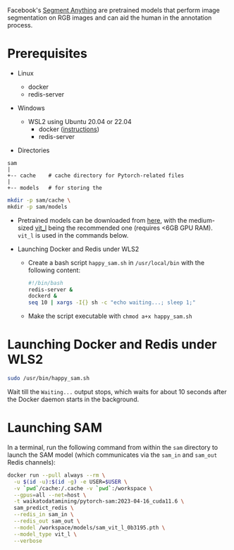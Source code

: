 Facebook's [Segment Anything](https://ai.facebook.com/research/publications/segment-anything/)
are pretrained models that perform image segmentation on RGB images and can aid
the human in the annotation process.

# Prerequisites

* Linux
  * docker
  * redis-server
  
* Windows
  * WSL2 using Ubuntu 20.04 or 22.04
    * docker ([instructions](https://www.data-mining.co.nz/applied-deep-learning/windows/))
    * redis-server

*  Directories
  
  ```
  sam
  |
  +-- cache    # cache directory for Pytorch-related files 
  |
  +-- models   # for storing the  
  ```
  
  ```bash
  mkdir -p sam/cache \
  mkdir -p sam/models 
  ```

* Pretrained models can be downloaded from [here](https://github.com/facebookresearch/segment-anything),
  with the medium-sized [vit_l](https://dl.fbaipublicfiles.com/segment_anything/sam_vit_l_0b3195.pth) 
  being the recommended one (requires <6GB GPU RAM). `vit_l` is used in the commands below.

* Launching Docker and Redis under WLS2
    
    * Create a bash script `happy_sam.sh` in `/usr/local/bin` with the following content:
        
        ```bash
        #!/bin/bash
        redis-server &
        dockerd &
        seq 10 | xargs -I{} sh -c "echo waiting...; sleep 1;"
        ```
    
    * Make the script executable with `chmod a+x happy_sam.sh`


# Launching Docker and Redis under WLS2

```bash
sudo /usr/bin/happy_sam.sh
```

Wait till the `Waiting...` output stops, which waits for about 10 seconds
after the Docker daemon starts in the background.


# Launching SAM

In a terminal, run the following command from within the `sam` directory to
launch the SAM model (which communicates via the `sam_in` and `sam_out`
Redis channels):

```bash
docker run --pull always --rm \
  -u $(id -u):$(id -g) -e USER=$USER \
  -v `pwd`/cache:/.cache -v `pwd`:/workspace \
  --gpus=all --net=host \
  -t waikatodatamining/pytorch-sam:2023-04-16_cuda11.6 \
  sam_predict_redis \
  --redis_in sam_in \
  --redis_out sam_out \
  --model /workspace/models/sam_vit_l_0b3195.pth \
  --model_type vit_l \
  --verbose
```
